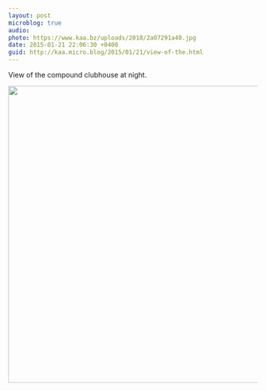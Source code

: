 ```yaml
---
layout: post
microblog: true
audio: 
photo: https://www.kaa.bz/uploads/2018/2a07291a40.jpg
date: 2015-01-21 22:06:30 +0400
guid: http://kaa.micro.blog/2015/01/21/view-of-the.html
---
```

View of the compound clubhouse at night.

<img src="https://www.kaa.bz/uploads/2018/2a07291a40.jpg" width="600" height="600" />
